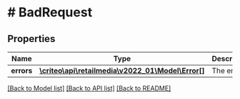 # # BadRequest

## Properties

Name | Type | Description | Notes
------------ | ------------- | ------------- | -------------
**errors** | [**\criteo\api\retailmedia\v2022_01\Model\Error[]**](Error.md) | The errors | [optional]

[[Back to Model list]](../../README.md#models) [[Back to API list]](../../README.md#endpoints) [[Back to README]](../../README.md)
